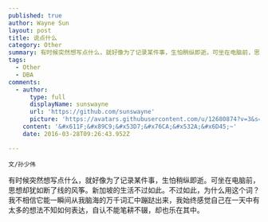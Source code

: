 ```yaml
---
published: true
author: Wayne Sun
layout: post
title: 说点什么
category: Other
summary: 有时候突然想写点什么，就好像为了记录某件事，生怕稍纵即逝。可坐在电脑前，思想却犹如断了线的风筝。新加坡的生活不过如此。不过如此，为什么用这个词？我不相信它能一瞬间从我脑海的万千词汇中蹦跶出来，我始终感觉自己在一天中有太多的想法不知如何表达，自认不能笔耕不辍，却也乐在其中。
tags:
  - Other
  - DBA
comments:
  - author:
      type: full
      displayName: sunswayne
      url: 'https://github.com/sunswayne'
      picture: 'https://avatars.githubusercontent.com/u/12680874?v=3&s=73'
    content: '&#x611F;&#x89C9;&#x53D7;&#x76CA;&#x532A;&#x6D45;~'
    date: 2016-03-28T09:26:43.952Z

---
```


`文/孙少伟`


有时候突然想写点什么，就好像为了记录某件事，生怕稍纵即逝。可坐在电脑前，思想却犹如断了线的风筝。新加坡的生活不过如此。不过如此，为什么用这个词？我不相信它能一瞬间从我脑海的万千词汇中蹦跶出来，我始终感觉自己在一天中有太多的想法不知如何表达，自认不能笔耕不辍，却也乐在其中。
